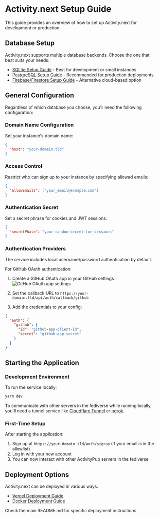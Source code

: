 # Activity.next Setup Guide

This guide provides an overview of how to set up Activity.next for development or production.

## Database Setup

Activity.next supports multiple database backends. Choose the one that best suits your needs:

- [SQLite Setup Guide](sqlite-setup.md) - Best for development or small instances
- [PostgreSQL Setup Guide](postgresql-setup.md) - Recommended for production deployments
- [Firebase/Firestore Setup Guide](firebase-setup.md) - Alternative cloud-based option

## General Configuration

Regardless of which database you choose, you'll need the following configuration:

### Domain Name Configuration

Set your instance's domain name:

```json
{
  "host": "your-domain.tld"
}
```

### Access Control

Restrict who can sign up to your instance by specifying allowed emails:

```json
{
  "allowEmails": ["your_email@example.com"]
}
```

### Authentication Secret

Set a secret phrase for cookies and JWT sessions:

```json
{
  "secretPhase": "your-random-secret-for-sessions"
}
```

### Authentication Providers

The service includes local username/password authentication by default.

For GitHub OAuth authentication:

1. Create a GitHub OAuth app in your GitHub settings
   ![GitHub OAuth app settings](images/github-settings-oauth-apps.png)

2. Set the callback URL to `https://your-domain.tld/api/auth/callback/github`

3. Add the credentials to your config:

```json
{
  "auth": {
    "github": {
      "id": "github-app-client-id",
      "secret": "github-app-secret"
    }
  }
}
```

## Starting the Application

### Development Environment

To run the service locally:

```bash
yarn dev
```

To communicate with other servers in the fediverse while running locally, you'll need a tunnel service like [Cloudflare Tunnel](https://www.cloudflare.com/products/tunnel/) or [ngrok](https://ngrok.com/).

### First-Time Setup

After starting the application:

1. Sign up at `https://your-domain.tld/auth/signup` (if your email is in the allowlist)
2. Log in with your new account
3. You can now interact with other ActivityPub servers in the fediverse

## Deployment Options

Activity.next can be deployed in various ways:

- [Vercel Deployment Guide](#host-it-on-vercel)
- [Docker Deployment Guide](#host-with-docker)

Check the main README.md for specific deployment instructions.